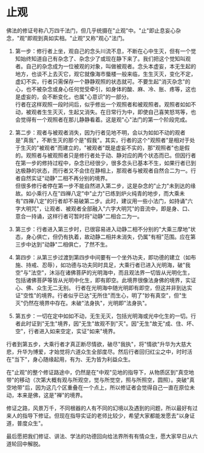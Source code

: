 # 止观

佛法的修证号称八万四千法门，但几乎统摄在"止观"中。"止"即止息妄心杂念，"观"即观到真如实相。"止观"又称"观心"法门。

1. 第一步：修行者上坐，观自己的念头川流不息，不断在心中生灭，但有一个觉知始终知道自己有杂念了、杂念少了或现在静下来了。我们把这个觉知叫观者。自己的杂念成为一位被观的对象，叫做被观者。念头本虚妄，本无生起的地方，也谈不上去灭它，观它就像海市蜃楼一般来临，生生灭灭，变化不定，虚幻不实，行者只需保存一个静静观照的状态就可。不要生起"消灭杂念"的心，也不被杂念或身心任何觉受牵引，如身体的酸、麻、冷、胀、疼等，这也是虚妄的，会不断变化，也属"心意识"的一部分。  
行者在这样观照一段时间后，似乎修出一个观照者和被观照者。观照者如如不动，被观者生生灭灭，生起又消失。在日常行为中，即使自己喜笑怒骂等，也会觉得有一个观照者在那儿静静看着。这是观"心"法门的第一个阶段完成。

1. 第二步：观者与被观者消失，因为行者见地不明，会以为如如不动的观者是"真我"，不断生灭的那个是"假我"。其实，行者的这个"观照者"是相对于处于生灭的"被观者"而建立的，"被观者"既是虚妄不实的，那"观照者"也是假的。观照者与被观照者只是修行者处于动、静对应的两个状态而已。但因行者在第一步的修持过程中，杂念已经很少，很多念头已基本不生，如果行者已到达极静的状态，而行者又不会住在静相上，那观者与被观者自然合二为一。行者自然实证"动静"二相不再分别的境界。  
但很多修行者停在第一步不能自然进入第二步，这是杂念的"止力"未到达的缘故。如小乘行人在"四禅八定"中"止力"已练到炉火纯青的地步，而大乘未有"四禅八定"的行者却不易破第二步。此时，建议用一些小法门，如持诵"六字大明咒"，让观者、被观者全部融入"六字大明咒"的音流中，即是身、口、意合一持诵，这样行者可暂时将"动静"二相合二为一。

1. 第三步：行者进入第三步时，已很容易进入动静二相不分别的"大乘三摩地"状态，身心俱亡，但仍有执着，故动静二相并未消失，仍属"有相"范围。应在第三步中达到"动静"二相俱亡，了然不生。

1. 第四步：从第三步过渡到第四步中间要有一个坐外功夫，即功德的建立（如布施、持戒、忍辱），如功德与功夫同时具足，大乘行者已进入光明海，破"我空"与"法空"，沐浴在诸佛菩萨的光明海中，而且观法界一切皆从光明化生，包括诸佛菩萨等皆从光明中化生，即有即空。此境界很像法身佛的境界，实证心、佛、众生无二无别。 
行者在光明海中随光明即有即空，但这并非到达实证"空性"的境界。行者似乎已达"无所住"而生心，明了"妙有真空"，但"生灭"仍然在境界中存在。未破"法身执"，光明即"法身执"。

1. 第五步：一切在定中如如不动，无生无灭，包括光明海或光中化生的一切。行者此时证到"无生"境界，因"无生"故观不到"灭"。因"无生"故无"成、住、坏、空"，行者进入如来空定，实证"如来"境界。

行者到第五步，大乘行者才真正断尽情欲，破尽"我执"，将"情欲"升华为大慈大悲，升华为博爱，才始觉将六道众生全部度尽。然后行者回归红尘之中，时时活在"当下"，身心随缘起用，有为、无为皆为利益众生。

在"止观"的整个修证路途中，仍然是在"中观"见地的指导下，从物质区到"真空地带"的移动（次第大概有观与所观空，觉与所觉空，照与所照空，圆照）。突破"真空地带"后，因为这几个区重叠在一个点上，所以修证者会觉得自己一直在原位未动，本来是佛，这是"禅"的境界。

修证之路，风景万千，不同根器的人有不同的幻境以及遇到的问题，所以最好有过来人的指导下修证。但现在指导实证的老师比较少，希望大家都能发愿去"以身证道，普度众生"。

最后愿把我们修证、讲法、学法的功德回向给法界所有有情众生，愿大家早日从六道轮回中解脱。